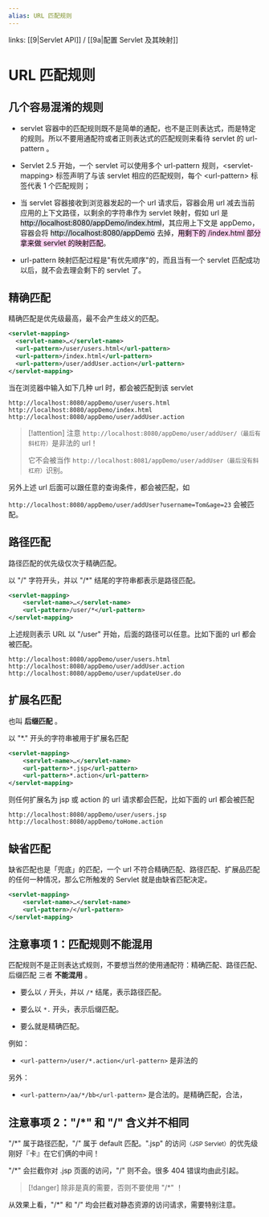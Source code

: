 ```yaml
---
alias: URL 匹配规则
---
```


links:  [[9|Servlet API]] / [[9a|配置 Servlet 及其映射]]

# URL 匹配规则

## 几个容易混淆的规则

- servlet 容器中的匹配规则既不是简单的通配，也不是正则表达式，而是特定的规则。所以不要用通配符或者正则表达式的匹配规则来看待 servlet 的 url-pattern 。

- Servlet 2.5 开始，一个 servlet 可以使用多个 url-pattern 规则，\<servlet-mapping\> 标签声明了与该 servlet 相应的匹配规则，每个 \<url-pattern\> 标签代表 1 个匹配规则；

- 当 servlet 容器接收到浏览器发起的一个 url 请求后，容器会用 url 减去当前应用的上下文路径，以剩余的字符串作为 servlet 映射，假如 url 是 <mark style="background: #CACFD9A6;">http://localhost:8080/appDemo/index.html</mark>，其应用上下文是 appDemo，容器会将 <mark style="background: #CACFD9A6;">http://localhost:8080/appDemo</mark> 去掉，<mark style="background: #FFB8EBA6;">用剩下的 /index.html 部分拿来做 servlet 的映射匹配</mark>。

- url-pattern 映射匹配过程是"有优先顺序"的，而且当有一个 servlet 匹配成功以后，就不会去理会剩下的 servlet 了。

## 精确匹配

精确匹配是优先级最高，最不会产生歧义的匹配。

```xml
<servlet-mapping>
  <servlet-name>…</servlet-name>
  <url-pattern>/user/users.html</url-pattern>
  <url-pattern>/index.html</url-pattern>
  <url-pattern>/user/addUser.action</url-pattern>
</servlet-mapping>
```

当在浏览器中输入如下几种 url 时，都会被匹配到该 servlet

```text
http://localhost:8080/appDemo/user/users.html
http://localhost:8080/appDemo/index.html
http://localhost:8080/appDemo/user/addUser.action
```

> [!attention] 注意
>  `http://localhost:8080/appDemo/user/addUser/`<small>（最后有斜杠符）</small>是非法的 url！
> 
>  它不会被当作 `http://localhost:8081/appDemo/user/addUser`<small>（最后没有斜杠府）</small>识别。

另外上述 url 后面可以跟任意的查询条件，都会被匹配，如

`http://localhost:8080/appDemo/user/addUser?username=Tom&age=23` 会被匹配。

## 路径匹配

路径匹配的优先级仅次于精确匹配。

以 "/" 字符开头，并以 "/\*" 结尾的字符串都表示是路径匹配。

```xml
<servlet-mapping>
    <servlet-name>…</servlet-name>
    <url-pattern>/user/*</url-pattern>
</servlet-mapping>
```

上述规则表示 URL 以 "/user" 开始，后面的路径可以任意。比如下面的 url 都会被匹配。

```text
http://localhost:8080/appDemo/user/users.html
http://localhost:8080/appDemo/user/addUser.action
http://localhost:8080/appDemo/user/updateUser.do
```

## 扩展名匹配

也叫 **后缀匹配** 。

以 "\*." 开头的字符串被用于扩展名匹配

```xml
<servlet-mapping>
    <servlet-name>…</servlet-name>
    <url-pattern>*.jsp</url-pattern>
    <url-pattern>*.action</url-pattern>
</servlet-mapping>
```

则任何扩展名为 jsp 或 action 的 url 请求都会匹配，比如下面的 url 都会被匹配

```text
http://localhost:8080/appDemo/user/users.jsp
http://localhost:8080/appDemo/toHome.action
```

## 缺省匹配

缺省匹配也是「兜底」的匹配，一个 url 不符合精确匹配、路径匹配、扩展品匹配的任何一种情况，那么它所触发的 Servlet 就是由缺省匹配决定。

```xml
<servlet-mapping>
    <servlet-name>…</servlet-name>
    <url-pattern>/</url-pattern>
</servlet-mapping>
```

## 注意事项 1：匹配规则不能混用

匹配规则不是正则表达式规则，不要想当然的使用通配符：精确匹配、路径匹配、后缀匹配 三者 **不能混用** 。

- 要么以 `/` 开头，并以 `/*` 结尾，表示路径匹配。

- 要么以 `*.` 开头，表示后缀匹配。

- 要么就是精确匹配。

例如：

- `<url-pattern>/user/*.action</url-pattern>` 是非法的

另外：

- `<url-pattern>/aa/*/bb</url-pattern>` 是合法的。是精确匹配，合法，


## 注意事项 2："\/\*" 和 "/" 含义并不相同

"\/\*" 属于路径匹配，"/" 属于 default 匹配。".jsp" 的访问<small>（JSP Servlet）</small>的优先级刚好『卡』在它们俩的中间！

"\/\*" 会拦截你对 .jsp 页面的访问，"/" 则不会。很多 404 错误均由此引起。

> [!danger] 除非是真的需要，否则不要使用 "\/\*" ！

从效果上看，"\/\*" 和 "/" 均会拦截对静态资源的访问请求，需要特别注意。

